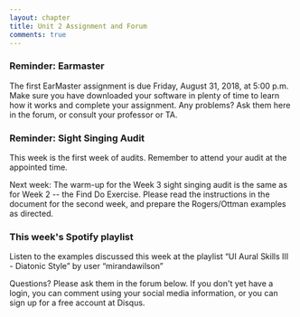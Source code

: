 ```yaml
---
layout: chapter
title: Unit 2 Assignment and Forum
comments: true
---
```


### Reminder: Earmaster 

The first EarMaster assignment is due Friday, August 31, 2018, at 5:00 p.m. Make sure you have downloaded your software in plenty of time to learn how it works and complete your assignment. Any problems? Ask them here in the forum, or consult your professor or TA.

### Reminder: Sight Singing Audit 

This week is the first week of audits. Remember to attend your audit at the appointed time.

Next week: The warm-up for the Week 3 sight singing audit is the same as for Week 2 -- the Find Do Exercise. Please read the instructions in the document for the second week, and prepare the Rogers/Ottman examples as directed.

### This week's Spotify playlist

Listen to the examples discussed this week at the playlist “UI Aural Skills III - Diatonic Style” by user “mirandawilson”

Questions? Please ask them in the forum below. If you don't yet have a login, you can comment using your social media information, or you can sign up for a free account at Disqus.